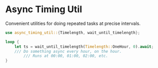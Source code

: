 # Async Timing Util

Convenient utilities for doing repeated tasks at precise intervals.

```rust
use async_timing_util::{Timelength, wait_until_timelength};

loop {
    let ts = wait_until_timelength(Timelength::OneHour, 0).await;
    /// Do something async every hour, on the hour.
		/// Runs at 00:00, 01:00, 02:00, etc.
}
```